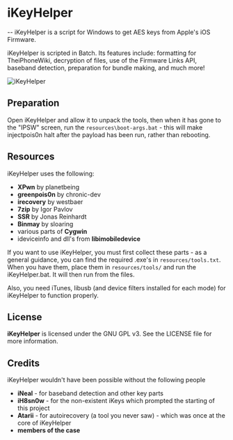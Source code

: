 # iKeyHelper
--
iKeyHelper is a script for Windows to get AES keys from Apple's iOS Firmware.

iKeyHelper is scripted in Batch. Its features include: formatting for TheiPhoneWiki, decryption of files, use of the Firmware Links API, baseband detection, preparation for bundle making, and much more!

<img src="http://www.callumjones.me/assets/images/iKeyHelper.png" alt="iKeyHelper">

## Preparation

Open iKeyHelper and allow it to unpack the tools, then when it has gone to the "IPSW" screen, run the `resources\boot-args.bat` - this will make injectpois0n halt after the payload has been run, rather than rebooting.

## Resources

iKeyHelper uses the following:

* **XPwn** by planetbeing
* **greenpois0n** by chronic-dev
* **irecovery** by westbaer
* **7zip** by Igor Pavlov
* **SSR** by Jonas Reinhardt
* **Binmay** by sloaring
* various parts of **Cygwin**
* ideviceinfo and dll's from **libimobiledevice**

If you want to use iKeyHelper, you must first collect these parts - as a general guidance, you can find the required .exe's in `resources/tools.txt`. When you have them, place them in `resources/tools/` and run the iKeyHelper.bat. It will then run from the files.

Also, you need iTunes, libusb (and device filters installed for each mode) for iKeyHelper to function properly.

## License

**iKeyHelper** is licensed under the GNU GPL v3. See the LICENSE file for more information.

## Credits

iKeyHelper wouldn't have been possible without the following people

* **iNeal** - for baseband detection and other key parts
* **iH8sn0w** - for the non-existent iKeys which prompted the starting of this project
* **Atarii** - for autoirecovery (a tool you never saw) - which was once at the core of iKeyHelper
* **members of the case**
